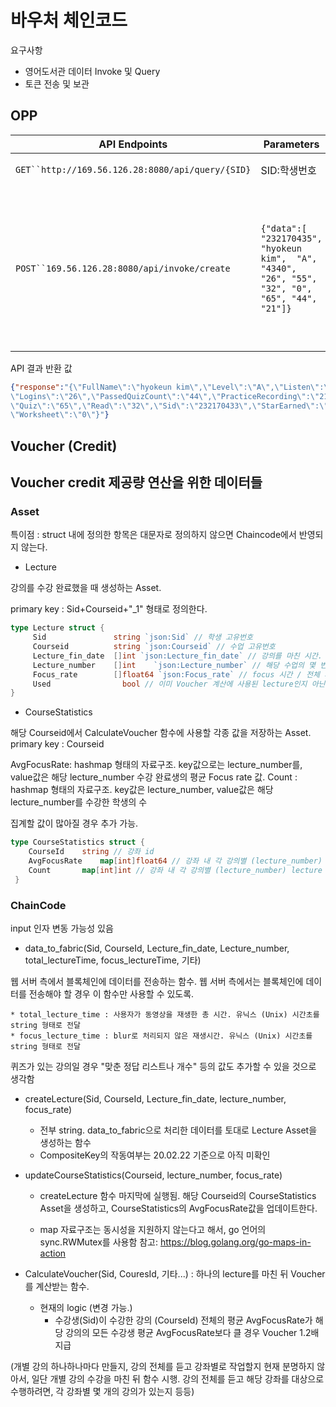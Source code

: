 # 바우처 체인코드

요구사항
- 영어도서관 데이터 Invoke 및 Query
- 토큰 전송 및 보관

## OPP

|API Endpoints|Parameters|Description|
|---|---|--|
|`GET``http://169.56.126.28:8080/api/query/{SID}`|SID:학생번호|학생의 정보를 불러옵니다.|
|`POST``169.56.126.28:8080/api/invoke/create`|`{"data":[ "232170435",  "hyokeun kim",  "A",  "4340", "26", "55", "32", "0", "65", "44", "21"]}`| 학생의 학습 정보를 등록 및 업데트 합니다. `Sid: "232170431", FullName: "hyokeun kim", Level: "A", StarEarned: "4340", Logins: "26", Listen: "55", Read: "32", Worksheet: "0", Quiz: "65", PassedQuizCount: "44", PracticeRecording: "21"`|

API 결과 반환 값

``` json
{"response":"{\"FullName\":\"hyokeun kim\",\"Level\":\"A\",\"Listen\":\"55\" 
\"Logins\":\"26\",\"PassedQuizCount\":\"44\",\"PracticeRecording\":\"21\",
\"Quiz\":\"65\",\"Read\":\"32\",\"Sid\":\"232170433\",\"StarEarned\":\"4340\",
\"Worksheet\":\"0\"}"}
```

## Voucher (Credit)



## Voucher credit 제공량 연산을 위한 데이터들

### Asset

특이점 : struct 내에 정의한 항목은 대문자로 정의하지 않으면 Chaincode에서 반영되지 않는다.

- Lecture

강의를 수강 완료했을 때 생성하는 Asset.

primary key : Sid+Courseid+"_1" 형태로 정의한다.

```go
type Lecture struct {
     Sid               string `json:Sid` // 학생 고유번호
	 Courseid          string `json:Courseid` // 수업 고유번호
	 Lecture_fin_date  []int `json:Lecture_fin_date` // 강의를 마친 시간. unix timestamp
	 Lecture_number    []int	`json:Lecture_number` // 해당 수업의 몇 번째 강의를 들었는지
	 Focus_rate        []float64 `json:Focus_rate` // focus 시간 / 전체 시간 비율
	 Used			     bool // 이미 Voucher 계산에 사용된 lecture인지 아닌지.
}
```

- CourseStatistics

해당 Courseid에서 CalculateVoucher 함수에 사용할 각종 값을 저장하는 Asset.
primary key : Courseid

AvgFocusRate: hashmap 형태의 자료구조. key값으로는 lecture_number를, value값은 해당 lecture_number 수강 완료생의 평균 Focus rate 값.
Count : hashmap 형태의 자료구조. key값은 lecture_number, value값은 해당 lecture_number를 수강한 학생의 수

집계할 값이 많아질 경우 추가 가능.

```go
type CourseStatistics struct {
	CourseId	string // 강좌 id
	AvgFocusRate	map[int]float64 // 강좌 내 각 강의별 (lecture_number) 모든 수강생의 Focus Rate 평균값
	Count		map[int]int // 강좌 내 각 강의별 (lecture_number) lecture 개수
 }
```


### ChainCode

input 인자 변동 가능성 있음

- data_to_fabric(Sid, CourseId, Lecture_fin_date, Lecture_number, total_lectureTime, focus_lectureTime, 기타)

웹 서버 측에서 블록체인에 데이터를 전송하는 함수. 웹 서버 측에서는 블록체인에 데이터를 전송해야 할 경우 이 함수만 사용할 수 있도록.

	* total_lecture_time : 사용자가 동영상을 재생한 총 시간. 유닉스 (Unix) 시간초를 string 형태로 전달
	* focus_lecture_time : blur로 처리되지 않은 재생시간. 유닉스 (Unix) 시간초를 string 형태로 전달

퀴즈가 있는 강의일 경우 "맞춘 정답 리스트나 개수" 등의 값도 추가할 수 있을 것으로 생각함

- createLecture(Sid, CourseId, Lecture_fin_date, lecture_number, focus_rate)
	* 전부 string. data_to_fabric으로 처리한 데이터를 토대로 Lecture Asset을 생성하는 함수
	* CompositeKey의 작동여부는 20.02.22 기준으로 아직 미확인
	

- updateCourseStatistics(Courseid, lecture_number, focus_rate)
	* createLecture 함수 마지막에 실행됨. 해당 Courseid의 CourseStatistics Asset을 생성하고, CourseStatistics의 AvgFocusRate값을 업데이트한다.

	* map 자료구조는 동시성을 지원하지 않는다고 해서, go 언어의 sync.RWMutex를 사용함
	참고: https://blog.golang.org/go-maps-in-action
	


- CalculateVoucher(Sid, CouresId, 기타...) : 하나의 lecture를 마친 뒤 Voucher를 계산받는 함수.
	* 현재의 logic (변경 가능.)
		-	수강생(Sid)이 수강한 강의 (CourseId) 전체의 평균 AvgFocusRate가 해당 강의의 모든 수강생 평균 AvgFocusRate보다 클 경우 Voucher 1.2배 지급

(개별 강의 하나하나마다 만들지, 강의 전체를 듣고 강좌별로 작업할지 현재 분명하지 않아서, 일단 개별 강의 수강을 마친 뒤 함수 시행. 강의 전체를 듣고 해당 강좌를 대상으로 수행하려면, 각 강좌별 몇 개의 강의가 있는지 등등)